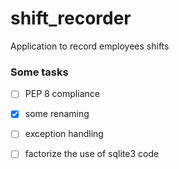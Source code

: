 # shift_recorder
Application to record employees shifts

### Some tasks 

- [ ] PEP 8 compliance
- [x] some renaming 
- [ ] exception handling 
- [ ] factorize the use of sqlite3 code 


